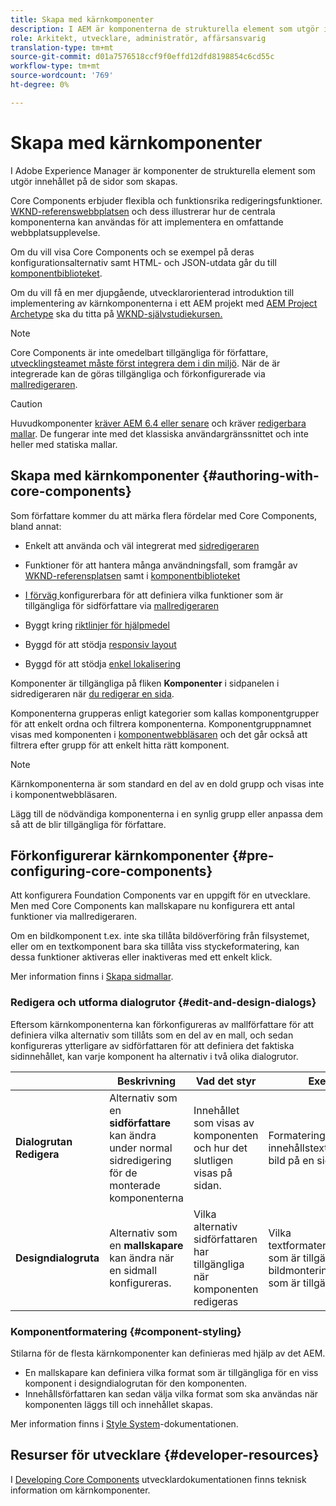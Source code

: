 ```yaml
---
title: Skapa med kärnkomponenter
description: I AEM är komponenterna de strukturella element som utgör innehållet på de sidor som skapas - Core Components erbjuder flexibla och funktionsrika redigeringsfunktioner.
role: Arkitekt, utvecklare, administratör, affärsansvarig
translation-type: tm+mt
source-git-commit: d01a7576518ccf9f0effd12dfd8198854c6cd55c
workflow-type: tm+mt
source-wordcount: '769'
ht-degree: 0%

---
```



# Skapa med kärnkomponenter

I Adobe Experience Manager är komponenter de strukturella element som utgör innehållet på de sidor som skapas.

Core Components erbjuder flexibla och funktionsrika redigeringsfunktioner. [WKND-referenswebbplatsen](https://wknd.site) och dess illustrerar hur de centrala komponenterna kan användas för att implementera en omfattande webbplatsupplevelse.

Om du vill visa Core Components och se exempel på deras konfigurationsalternativ samt HTML- och JSON-utdata går du till [komponentbiblioteket](https://adobe.com/go/aem_cmp_library).

Om du vill få en mer djupgående, utvecklarorienterad introduktion till implementering av kärnkomponenterna i ett AEM projekt med [AEM Project Archetype](/help/developing/archetype/overview.md) ska du titta på [WKND-självstudiekursen.](https://docs.adobe.com/content/help/en/experience-manager-learn/getting-started-wknd-tutorial-develop/overview.html)

>[!NOTE]
>
>Core Components är inte omedelbart tillgängliga för författare, [utvecklingsteamet måste först integrera dem i din miljö](/help/get-started/using.md). När de är integrerade kan de göras tillgängliga och förkonfigurerade via [mallredigeraren](https://docs.adobe.com/content/help/en/experience-manager-cloud-service/sites/authoring/features/templates.html).

>[!CAUTION]
>
>Huvudkomponenter [kräver AEM 6.4 eller senare](/help/versions.md) och kräver [redigerbara mallar](https://docs.adobe.com/content/help/en/experience-manager-cloud-service/sites/authoring/features/templates.html). De fungerar inte med det klassiska användargränssnittet och inte heller med statiska mallar.

## Skapa med kärnkomponenter {#authoring-with-core-components}

Som författare kommer du att märka flera fördelar med Core Components, bland annat:

* Enkelt att använda och väl integrerat med [sidredigeraren](https://docs.adobe.com/content/help/en/experience-manager-cloud-service/sites/authoring/fundamentals/editing-content.html)

* Funktioner för att hantera många användningsfall, som framgår av [WKND-referensplatsen](https://wknd.site) samt i [komponentbiblioteket](https://adobe.com/go/aem_cmp_library)

* [I förväg ](#pre-configuring-core-components) konfigurerbara för att definiera vilka funktioner som är tillgängliga för sidförfattare via  [mallredigeraren](https://docs.adobe.com/content/help/en/experience-manager-cloud-service/sites/authoring/features/templates.html)

* Byggt kring [riktlinjer för hjälpmedel](https://docs.adobe.com/content/help/en/experience-manager-cloud-service/sites/authoring/fundamentals/accessible-content.html)

* Byggd för att stödja [responsiv layout](https://docs.adobe.com/content/help/en/experience-manager-cloud-service/sites/authoring/features/responsive-layout.html)

* Byggd för att stödja [enkel lokalisering](localization.md)

Komponenter är tillgängliga på fliken **Komponenter** i sidpanelen i sidredigeraren när [du redigerar en sida](https://docs.adobe.com/content/help/en/experience-manager-cloud-service/sites/authoring/fundamentals/editing-content.html).

Komponenterna grupperas enligt kategorier som kallas komponentgrupper för att enkelt ordna och filtrera komponenterna. Komponentgruppnamnet visas med komponenten i [komponentwebbläsaren](https://docs.adobe.com/content/help/en/experience-manager-cloud-service/sites/authoring/fundamentals/editing-content.html) och det går också att filtrera efter grupp för att enkelt hitta rätt komponent.

>[!NOTE]
>
>Kärnkomponenterna är som standard en del av en dold grupp och visas inte i komponentwebbläsaren.
>
>Lägg till de nödvändiga komponenterna i en synlig grupp eller anpassa dem så att de blir tillgängliga för författare.

## Förkonfigurerar kärnkomponenter {#pre-configuring-core-components}

Att konfigurera Foundation Components var en uppgift för en utvecklare. Men med Core Components kan mallskapare nu konfigurera ett antal funktioner via mallredigeraren.

Om en bildkomponent t.ex. inte ska tillåta bildöverföring från filsystemet, eller om en textkomponent bara ska tillåta viss styckeformatering, kan dessa funktioner aktiveras eller inaktiveras med ett enkelt klick.

Mer information finns i [Skapa sidmallar](https://docs.adobe.com/content/help/en/experience-manager-cloud-service/sites/authoring/features/templates.html).

### Redigera och utforma dialogrutor {#edit-and-design-dialogs}

Eftersom kärnkomponenterna kan förkonfigureras av mallförfattare för att definiera vilka alternativ som tillåts som en del av en mall, och sedan konfigureras ytterligare av sidförfattaren för att definiera det faktiska sidinnehållet, kan varje komponent ha alternativ i två olika dialogrutor.

|  | Beskrivning | Vad det styr | Exempel |
|--- |--- |--- |--- |
| **Dialogrutan Redigera** | Alternativ som en **sidförfattare** kan ändra under normal sidredigering för de monterade komponenterna | Innehållet som visas av komponenten och hur det slutligen visas på sidan. | Formatering av innehållstext, rotera en bild på en sida |
| **Designdialogruta** | Alternativ som en **mallskapare** kan ändra när en sidmall konfigureras. | Vilka alternativ sidförfattaren har tillgängliga när komponenten redigeras | Vilka textformateringsalternativ som är tillgängliga, vilka bildmonteringsalternativ som är tillgängliga |

### Komponentformatering {#component-styling}

Stilarna för de flesta kärnkomponenter kan definieras med hjälp av det AEM.

* En mallskapare kan definiera vilka format som är tillgängliga för en viss komponent i designdialogrutan för den komponenten.
* Innehållsförfattaren kan sedan välja vilka format som ska användas när komponenten läggs till och innehållet skapas.

Mer information finns i [Style System](https://docs.adobe.com/content/help/en/experience-manager-cloud-service/sites/authoring/features/style-system.html)-dokumentationen.

## Resurser för utvecklare {#developer-resources}

I [Developing Core Components](/help/developing/overview.md) utvecklardokumentationen finns teknisk information om kärnkomponenter.
